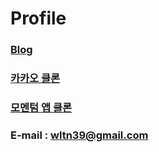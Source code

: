 # Profile 

### [Blog](https://velog.io/@wltn39)  
### [카카오 클론](https://wltn39.github.io/kokoa_clone/)
### [모멘텀 앱 클론](https://wltn39.github.io/mometum_clone/) 

### E-mail : wltn39@gmail.com
